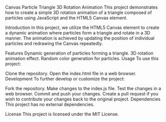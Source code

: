 Canvas Particle Triangle 3D Rotation Animation
This project demonstrates how to create a simple 3D rotation animation of a triangle composed of particles using JavaScript and the HTML5 Canvas element.

Introduction
In this project, we utilize the HTML5 Canvas element to create a dynamic animation where particles form a triangle and rotate in a 3D manner. The animation is achieved by updating the position of individual particles and redrawing the Canvas repeatedly.

Features
Dynamic generation of particles forming a triangle.
3D rotation animation effect.
Random color generation for particles.
Usage
To use this project:

Clone the repository.
Open the index.html file in a web browser.
Development
To further develop or customize the project:

Fork the repository.
Make changes to the index.js file.
Test the changes in a web browser.
Commit and push your changes.
Create a pull request if you wish to contribute your changes back to the original project.
Dependencies
This project has no external dependencies.

License
This project is licensed under the MIT License.